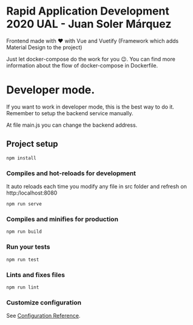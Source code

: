 # Rapid Application Development 2020 UAL - Juan Soler Márquez 
Frontend made with :heart: with Vue and Vuetify (Framework which adds Material Design to the project)

Just let docker-compose do the work for you :wink:. You can find more information about the flow of docker-compose in Dockerfile.


# Developer mode.

If you want to work in developer mode, this is the best way to do it. Remember to setup the backend service manually. 

At file main.js you can change the backend address. 

## Project setup
```
npm install
```

### Compiles and hot-reloads for development

It auto reloads each time you modify any file in src folder and refresh on http:/localhost:8080

```
npm run serve
```

### Compiles and minifies for production
```
npm run build
```

### Run your tests
```
npm run test
```

### Lints and fixes files
```
npm run lint
```

### Customize configuration
See [Configuration Reference](https://cli.vuejs.org/config/).



